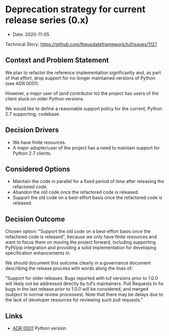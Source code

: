 # Deprecation strategy for current release series (0.x)

* Date: 2020-11-05

Technical Story: https://github.com/theupdateframework/tuf/issues/1127

## Context and Problem Statement

We plan to refactor the reference implementation significantly and, as part of
that effort, drop support for no-longer maintained versions of Python
(see ADR 0001).

However, a major user of (and contributor to) the project has users of the
client stuck on older Python versions.

We would like to define a reasonable support policy for the current, Python 2.7
supporting, codebase.

## Decision Drivers

* We have finite resources.
* A major adopter/user of the project has a need to maintain support for
  Python 2.7 clients.

## Considered Options

* Maintain the code in parallel for a fixed period of time after releasing the
  refactored code.
* Abandon the old code once the refactored code is released.
* Support the old code on a best-effort basis once the refactored code is
  released.

## Decision Outcome

Chosen option: "Support the old code on a best-effort basis once the refactored
code is released", because we only have finite resources and want to focus them
on moving the project forward, including supporting PyPI/pip integration and
providing a solid implementation for developing specification enhancements in.

We should document this outcome clearly in a governance document describing
the release process with words along the lines of:

"Support for older releases:
Bugs reported with tuf versions prior to 1.0.0 will likely not be addressed
directly by tuf’s maintainers. Pull Requests to fix bugs in the last release
prior to 1.0.0 will be considered, and merged (subject to normal review
processes). Note that there may be delays due to the lack of developer resources
for reviewing such pull requests."

## Links

* [ADR 0001](0001-python-version-3-6-plus.md) Python version
